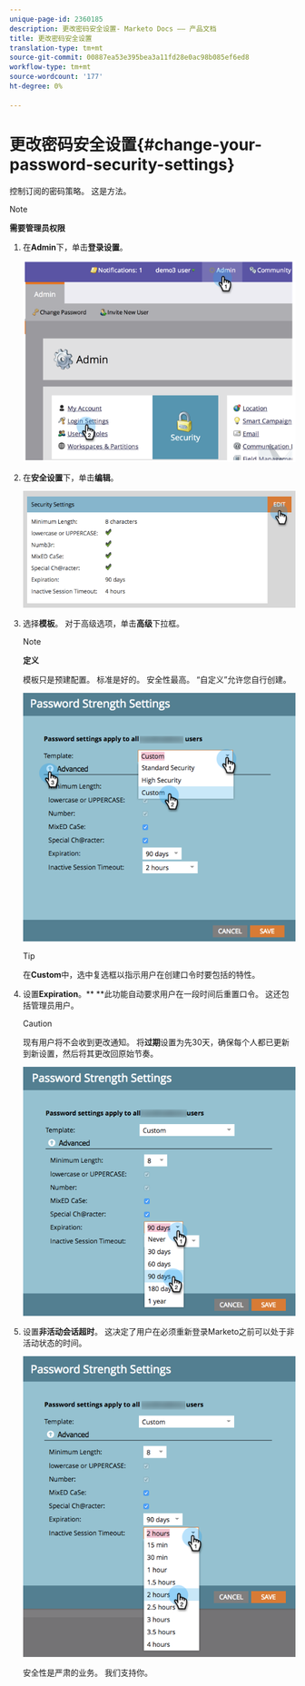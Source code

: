 ```yaml
---
unique-page-id: 2360185
description: 更改密码安全设置- Marketo Docs —— 产品文档
title: 更改密码安全设置
translation-type: tm+mt
source-git-commit: 00887ea53e395bea3a11fd28e0ac98b085ef6ed8
workflow-type: tm+mt
source-wordcount: '177'
ht-degree: 0%

---
```



# 更改密码安全设置{#change-your-password-security-settings}

控制订阅的密码策略。 这是方法。

>[!NOTE]
>
>**需要管理员权限**

1. 在&#x200B;**Admin**&#x200B;下，单击&#x200B;**登录设置**。

   ![](assets/image2014-9-16-12-3a41-3a40.png)

1. 在&#x200B;**安全设置**&#x200B;下，单击&#x200B;**编辑**。

   ![](assets/passwordsettings-hand.png)

1. 选择&#x200B;**模板**。 对于高级选项，单击&#x200B;**高级**&#x200B;下拉框。

   >[!NOTE]
   >
   >**定义**
   >
   >
   >模板只是预建配置。 标准是好的。 安全性最高。 “自定义”允许您自行创建。

   ![](assets/passwordstrength.png)

   >[!TIP]
   >
   >在&#x200B;**Custom**&#x200B;中，选中复选框以指示用户在创建口令时要包括的特性。

1. 设置&#x200B;**Expiration**。** **此功能自动要求用户在一段时间后重置口令。 这还包括管理员用户。

   >[!CAUTION]
   >
   >现有用户将不会收到更改通知。 将**过期**设置为先30天，确保每个人都已更新到新设置，然后将其更改回原始节奏。

   ![](assets/expiration.png)

1. 设置&#x200B;**非活动会话超时**。 这决定了用户在必须重新登录Marketo之前可以处于非活动状态的时间。

   ![](assets/inactivesession.png)

   安全性是严肃的业务。 我们支持你。

